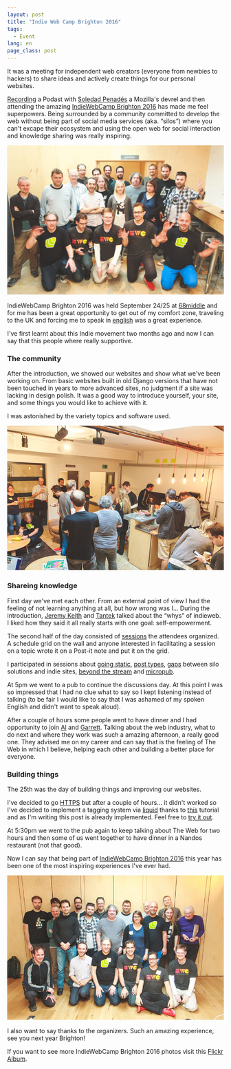 ```yaml
---
layout: post
title: "Indie Web Camp Brighton 2016"
tags:
  - Event
lang: en
page_class: post
---
```


It was a meeting for independent web creators (everyone from newbies to hackers) to share ideas and actively create things for our personal websites.

<a class="link link--special" href="http://wecodesignpodcast.com/2016/09/27/web-audio/" target="_blank" rel="noopener">Recording</a> a Podast with <a class="link link--special" href="https://soledadpenades.com" target="_blank" rel="noopener">Soledad Penadés</a> a Mozilla's devrel and then attending the amazing <a class="link link--special" href="https://indieweb.org/2016/Brighton" target="_blank" rel="noopener">IndieWebCamp Brighton 2016</a> has made me feel superpowers. Being surrounded by a community committed to develop the web without being part of social media services (aka. “silos”) where you can't excape their ecosystem and using the open web for social interaction and knowledge sharing was really inspiring.

<img src="/assets/images/post-IWC-Brighton-2016-1.gif" alt="Photo by Julie Anne Noying CC-BY/Flickr">

IndieWebCamp Brighton 2016 was held September 24/25 at <a class="link link--special" href="http://68middle.st" target="_blank" rel="noopener">68middle</a> and for me has been a great opportunity to get out of my comfort zone, traveling to the UK and forcing me to speak in <a class="link link--special" href="/2015/11/25/hello-world/">english</a> was a great experience.

I've first learnt about this Indie movement two months ago and now I can say that this people where really supportive.

### The community

After the introduction, we showed our websites and show what we've been working on. From basic websites built in old Django versions that have not been touched in years to more advanced sites, no judgment if a site was lacking in design polish. It was a good way to introduce yourself, your site, and some things you would like to achieve with it.

I was astonished by the variety topics and software used.

<img src="/assets/images/post-IWC-Brighton-2016-2.jpg" alt="Photo by Julie Anne Noying CC-BY/Flickr">

### Shareing knowledge

First day we've met each other. From an external point of view I had the feeling of not learning anything at all, but how wrong was I... During the introduction, <a class="link link--special" href="https://adactio.com" target="_blank" rel="noopener">Jeremy Keith</a> and <a class="link link--special" href="http://tantek.com" target="_blank" rel="noopener">Tantek</a> talked about the “whys” of indieweb. I liked how they said it all really starts with one goal: self-empowerment.

The second half of the day consisted of <a class="link link--special" href="https://indieweb.org/2016/Brighton/Schedule" target="_blank" rel="noopener">sessions</a> the attendees organized. A schedule grid on the wall and anyone interested in facilitating a session on a topic wrote it on a Post-it note and put it on the grid.

I participated in sessions about <a class="link link--special" href="https://indieweb.org/2016/Brighton/goingstatic" target="_blank" rel="noopener">going static</a>, <a class="link link--special" href="https://indieweb.org/2016/Brighton/posttypes" target="_blank" rel="noopener">post types</a>, <a class="link link--special" href="https://indieweb.org/2016/Brighton/gaps" target="_blank" rel="noopener">gaps</a> between silo solutions and indie sites, <a class="link link--special" href="https://indieweb.org/2016/Brighton/beyondstreams" target="_blank" rel="noopener">beyond the stream</a> and <a class="link link--special" href="https://indieweb.org/2016/Brighton/micropub" target="_blank" rel="noopener">micropub</a>.

At 5pm we went to a pub to continue the discussions day. At this point I was so impressed that I had no clue what to say so I kept listening instead of talking (to be fair I would like to say that I was ashamed of my spoken English and didn't want to speak aloud).

After a couple of hours some people went to have dinner and I had opportunity to join <a class="link link--special" href="https://alpower.com/" target="_blank" rel="noopener">Al</a> and <a class="link link--special" href="https://polytechnic.co.uk/" target="_blank" rel="noopener">Garrett</a>. Talking about the web industry, what to do next and where they work was such a amazing afternoon, a really good one. They advised me on my career and can say that is the feeling of The Web in which I believe, helping each other and building a better place for everyone.

### Building things

The 25th was the day of building things and improving our websites.

I've decided to go <a class="link link--special" href="https://blog.cloudflare.com/secure-and-fast-github-pages-with-cloudflare/" target="_blank" rel="noopener">HTTPS</a> but after a couple of hours... it didn't worked so I've decided to implement a tagging system via <a class="link link--special" href="https://shopify.github.io/liquid/" target="_blank" rel="noopener">liquid</a> thanks to <a class="link link--special" href="http://pavdmyt.com/how-to-implement-tags-at-jekyll-website/" target="_blank" rel="noopener">this</a> tutorial and as I'm writing this post is already implemented. Feel free to <a class="link link--special" href="/tags/">try it out</a>.

At 5:30pm we went to the pub again to keep talking about The Web for two hours and then some of us went together to have dinner in a Nandos restaurant (not that good).

Now I can say that being part of <a class="link link--special" href="https://indieweb.org/2016/Brighton" target="_blank" rel="noopener">IndieWebCamp Brighton 2016</a> this year has been one of the most inspiring experiences I've ever had.

<img src="/assets/images/post-IWC-Brighton-2016-4.jpg" alt="Photo by Julie Anne Noying CC-BY/Flickr">

I also want to say thanks to the organizers. Such an amazing experience, see you next year Brighton!

If you want to see more IndieWebCamp Brighton 2016 photos visit this <a class="link link--special" href="https://www.flickr.com/photos/tollwerk/albums/72157674218415016" target="_blank" rel="noopener">Flickr Album</a>.
